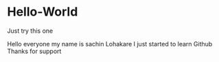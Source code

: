 # Hello-World
Just try this one

Hello everyone my name is sachin Lohakare 
I just started to learn Github 
Thanks for support 
